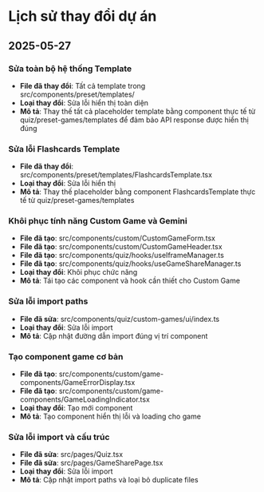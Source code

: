 
# Lịch sử thay đổi dự án

## 2025-05-27

### Sửa toàn bộ hệ thống Template
- **File đã thay đổi**: Tất cả template trong src/components/preset/templates/
- **Loại thay đổi**: Sửa lỗi hiển thị toàn diện
- **Mô tả**: Thay thế tất cả placeholder template bằng component thực tế từ quiz/preset-games/templates để đảm bảo API response được hiển thị đúng

### Sửa lỗi Flashcards Template
- **File đã thay đổi**: src/components/preset/templates/FlashcardsTemplate.tsx
- **Loại thay đổi**: Sửa lỗi hiển thị
- **Mô tả**: Thay thế placeholder bằng component FlashcardsTemplate thực tế từ quiz/preset-games/templates

### Khôi phục tính năng Custom Game và Gemini
- **File đã tạo**: src/components/custom/CustomGameForm.tsx
- **File đã tạo**: src/components/custom/CustomGameHeader.tsx  
- **File đã tạo**: src/components/quiz/hooks/useIframeManager.ts
- **File đã tạo**: src/components/quiz/hooks/useGameShareManager.ts
- **Loại thay đổi**: Khôi phục chức năng
- **Mô tả**: Tái tạo các component và hook cần thiết cho Custom Game

### Sửa lỗi import paths
- **File đã sửa**: src/components/quiz/custom-games/ui/index.ts
- **Loại thay đổi**: Sửa lỗi import
- **Mô tả**: Cập nhật đường dẫn import đúng vị trí component

### Tạo component game cơ bản
- **File đã tạo**: src/components/custom/game-components/GameErrorDisplay.tsx
- **File đã tạo**: src/components/custom/game-components/GameLoadingIndicator.tsx
- **Loại thay đổi**: Tạo mới component
- **Mô tả**: Tạo component hiển thị lỗi và loading cho game

### Sửa lỗi import và cấu trúc
- **File đã sửa**: src/pages/Quiz.tsx  
- **File đã sửa**: src/pages/GameSharePage.tsx
- **Loại thay đổi**: Sửa lỗi import
- **Mô tả**: Cập nhật import paths và loại bỏ duplicate files
